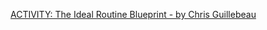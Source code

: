 
[ACTIVITY: The Ideal Routine Blueprint - by Chris Guillebeau](https://www.yearofmentalhealth.com/p/activity-the-ideal-routine-blueprint)
